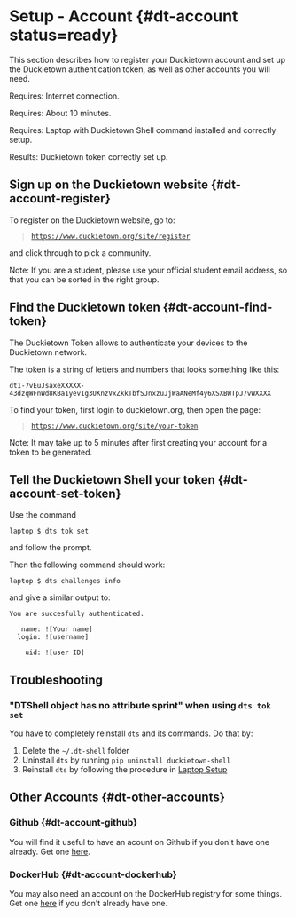 # Setup - Account {#dt-account status=ready}

This section describes how to register your Duckietown account
and set up the Duckietown authentication token, as well as other accounts you will need.

<div class='requirements' markdown='1'>

Requires: Internet connection.

Requires: About 10 minutes.

Requires: Laptop with Duckietown Shell command installed and correctly setup.

Results: Duckietown token correctly set up.

</div>

## Sign up on the Duckietown website {#dt-account-register}

To register on the Duckietown website, go to:

> [`https://www.duckietown.org/site/register`](https://www.duckietown.org/site/register)

and click through to pick a community.

Note: If you are a student, please use your official student email address, so that you can be sorted in the right group.

## Find the Duckietown token {#dt-account-find-token}

The Duckietown Token allows to authenticate your devices to the Duckietown network.

The token is a string of letters and numbers that looks something like this:

    dt1-7vEuJsaxeXXXXX-43dzqWFnWd8KBa1yev1g3UKnzVxZkkTbfSJnxzuJjWaANeMf4y6XSXBWTpJ7vWXXXX

To find your token, first login to duckietown.org, then open the page:

> [`https://www.duckietown.org/site/your-token`](https://www.duckietown.org/site/your-token)

Note: It may take up to 5 minutes after first creating your account for a token to be generated.

## Tell the Duckietown Shell your token {#dt-account-set-token}

Use the command

    laptop $ dts tok set

and follow the prompt.

Then the following command should work:

    laptop $ dts challenges info

and give a similar output to:

    You are succesfully authenticated.

       name: ![Your name]
      login: ![username]

        uid: ![user ID]

## Troubleshooting

### "DTShell object has no attribute sprint" when using `dts tok set`

You have to completely reinstall `dts` and its commands. Do that by:

1. Delete the `~/.dt-shell` folder
2. Uninstall `dts` by running `pip uninstall duckietown-shell`
3. Reinstall `dts` by following the procedure in [Laptop Setup](#laptop-setup)


## Other Accounts {#dt-other-accounts}

### Github {#dt-account-github}

You will find it useful to have an acount on Github if you don't have one already. Get one [here](https://github.com/join).

### DockerHub {#dt-account-dockerhub}

You may also need an account on the DockerHub registry for some things. Get one [here](https://hub.docker.com/signup) if you don't already have one.
